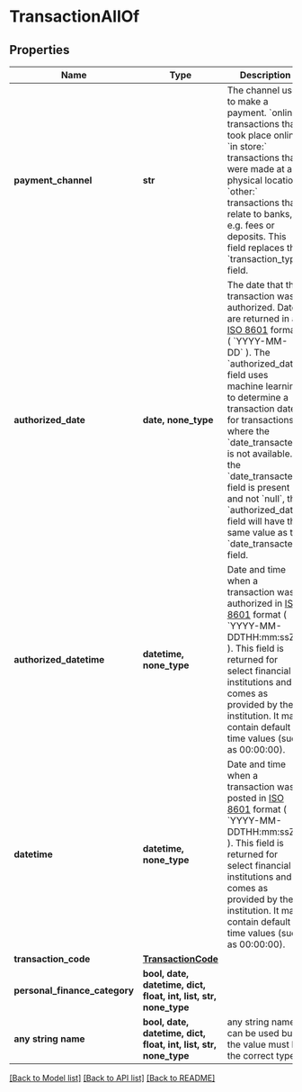 # TransactionAllOf


## Properties
Name | Type | Description | Notes
------------ | ------------- | ------------- | -------------
**payment_channel** | **str** | The channel used to make a payment. &#x60;online:&#x60; transactions that took place online.  &#x60;in store:&#x60; transactions that were made at a physical location.  &#x60;other:&#x60; transactions that relate to banks, e.g. fees or deposits.  This field replaces the &#x60;transaction_type&#x60; field.  | 
**authorized_date** | **date, none_type** | The date that the transaction was authorized. Dates are returned in an [ISO 8601](https://wikipedia.org/wiki/ISO_8601) format ( &#x60;YYYY-MM-DD&#x60; ). The &#x60;authorized_date&#x60; field uses machine learning to determine a transaction date for transactions where the &#x60;date_transacted&#x60; is not available. If the &#x60;date_transacted&#x60; field is present and not &#x60;null&#x60;, the &#x60;authorized_date&#x60; field will have the same value as the &#x60;date_transacted&#x60; field. | 
**authorized_datetime** | **datetime, none_type** | Date and time when a transaction was authorized in [ISO 8601](https://wikipedia.org/wiki/ISO_8601) format ( &#x60;YYYY-MM-DDTHH:mm:ssZ&#x60; ).  This field is returned for select financial institutions and comes as provided by the institution. It may contain default time values (such as 00:00:00). | 
**datetime** | **datetime, none_type** | Date and time when a transaction was posted in [ISO 8601](https://wikipedia.org/wiki/ISO_8601) format ( &#x60;YYYY-MM-DDTHH:mm:ssZ&#x60; ).  This field is returned for select financial institutions and comes as provided by the institution. It may contain default time values (such as 00:00:00). | 
**transaction_code** | [**TransactionCode**](TransactionCode.md) |  | 
**personal_finance_category** | **bool, date, datetime, dict, float, int, list, str, none_type** |  | [optional] 
**any string name** | **bool, date, datetime, dict, float, int, list, str, none_type** | any string name can be used but the value must be the correct type | [optional]

[[Back to Model list]](../README.md#documentation-for-models) [[Back to API list]](../README.md#documentation-for-api-endpoints) [[Back to README]](../README.md)


